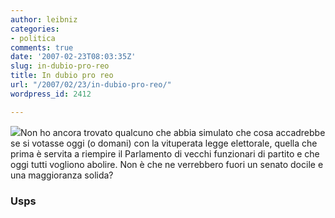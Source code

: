 ```yaml
---
author: leibniz
categories:
- politica
comments: true
date: '2007-02-23T08:03:35Z'
slug: in-dubio-pro-reo
title: In dubio pro reo
url: "/2007/02/23/in-dubio-pro-reo/"
wordpress_id: 2412

---
```

[![](http://www.usps.com/history/plife/pl012298/vote.gif)](http://www.usps.com/history/plife/pl012298/vote.gif)Non ho ancora trovato qualcuno che abbia simulato che cosa accadrebbe se si votasse oggi (o domani) con la vituperata legge elettorale, quella che prima è servita a riempire il Parlamento di vecchi funzionari di partito e che oggi tutti vogliono abolire. Non è che ne verrebbero fuori un senato docile e una maggioranza solida?


### Usps
